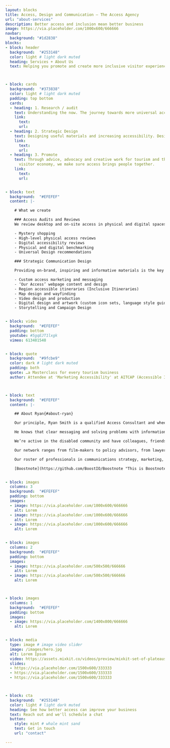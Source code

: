 ```yaml
---
layout: blocks
title: Access, Design and Communication – The Access Agency
url: "about-services"
description: Better access and inclusion mean better business
image: https://via.placeholder.com/1000x600/666666
navbar:
  background: "#1d2838"
blocks:
- block: header
  background:  "#253148"
  color: light # light dark muted
  heading: Services + About Us
  text: Helping you promote and create more inclusive visitor experiences.



- block: cards
  background:  "#373838"
  color: light # light dark muted
  padding: top bottom
  cards:
  - heading: 1. Research / audit
    text: Understanding the now. The journey towards more universal accessibility in tourism means better societal inclusion and increased revenue for operators.
    link:
      text:
      url:
  - heading: 2. Strategic Design
    text: Designing useful materials and increasing accessibility. Design + build materials to bring visitors and increase loyalty. Train and mentor staff in best practice inclusion.
    link:
      text:
      url:
  - heading: 3. Promote
    text: Through advice, advocacy and creative work for tourism and the
      visitor economy, we make sure access brings people together.
    link:
      text:
      url:


- block: text
  background:  "#EFEFEF"
  content: |-

    # What we create

    ### Access Audits and Reviews
    We review desktop and on-site access in physical and digital spaces. Understanding existing circumstances allows for quick wins, a broader overview and the roadmap to more inclusive experiences.

    - Mystery shopping
    - High-level physical access reviews
    - Digital accessibility reviews
    - Physical and digital benchmarking
    - Universal Design recommendations

    ### Strategic Communication Design

    Providing on-brand, inspiring and informative materials is the key to better visitation. Aligning expectations, enhancing good-will and

    - Custom access marketing and messaging
    - ‘Our Access’ webpage content and design
    - Region accessible itineraries (Inclusive Itineraries)
    - Map design and wayfinding
    - Video design and production
    - Digital design and artwork (custom icon sets, language style guides, )
    - Storytelling and Campaign Design


- block: video
  background:  "#EFEFEF"
  padding: bottom
  youtube: #5gqEJT1lxgk
  vimeo: 613481548


- block: quote
  background:  "#9fcbe9"
  color: dark # light dark muted
  padding: both
  quote: …a Masterclass for every tourism business
  author: Attendee at 'Marketing Accessibility' at AITCAP (Accessible Inclusive Conference)



- block: text
  background:  "#EFEFEF"
  content: |-

    ## About Ryan{#about-ryan}

    Our principle, Ryan Smith is a qualified Access Consultant and wheelchair user. He has 20+ years as a Creative Director in digital agencies working in design and strategy for the likes of Australia Post, Ford, Transport For London, Parks Victoria, Jetstar, Virgin Australia and many others.

    He knows that clear messaging and solving problems with information is a big part of the access solution. Ryan is a board member, an advocate, an active member of the disabled community and an avid traveller.

    We’re active in the disabled community and have colleagues, friends, and advisors in a range of disparate and connected fields. Across Access Consulting, Construction, Tourism, Disability, User Experience and Media and Communications we connect and share ideas. Within this network - and at every level - we have conversations about the same topics: access, equity and innovation within customer and visitor experiences.

    Our network ranges from film-makers to policy advisors, from lawyers to actors – all with a focus on delivering exceptional experiences through better access and better information about access.

    Our roster of professionals in communications strategy, marketing, design, videography are available to provide insight and advice.

    [Boostnote](https://github.com/BoostIO/Boostnote "This is Boostnote's repository")


- block: images
  columns: 3
  background:  "#EFEFEF"
  padding: bottom
  images:
  - image: https://via.placeholder.com/1000x600/666666
    alt: Lorem
  - image: https://via.placeholder.com/1000x600/666666
    alt: Lorem
  - image: https://via.placeholder.com/1000x600/666666
    alt: Lorem


- block: images
  columns: 2
  background:  "#EFEFEF"
  padding: bottom
  images:
  - image: https://via.placeholder.com/500x500/666666
    alt: Lorem
  - image: https://via.placeholder.com/500x500/666666
    alt: Lorem



- block: images
  columns: 1
  background:  "#EFEFEF"
  padding: bottom
  images:
  - image: https://via.placeholder.com/1400x800/666666
    alt: Lorem


- block: media
  type: image # image video slider
  image: /images/hero.jpg
  alt: Lorem Ipsum
  video: https://assets.mixkit.co/videos/preview/mixkit-set-of-plateaus-seen-from-the-heights-in-a-sunset-26070-large.mp4
  slides:
  - https://via.placeholder.com/1500x600/333333
  - https://via.placeholder.com/1500x600/333333
  - https://via.placeholder.com/1500x600/333333



- block: cta
  background:  "#253148"
  color: light # light dark muted
  heading: See how better access can improve your business
  text: Reach out and we'll schedule a chat
  button:
    style: mint # whale mint sand
    text: Get in touch
    url: "contact"

---
```

